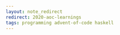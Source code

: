 ```yaml
---
layout: note_redirect
redirect: 2020-aoc-learnings
tags: programming advent-of-code haskell
---
```

